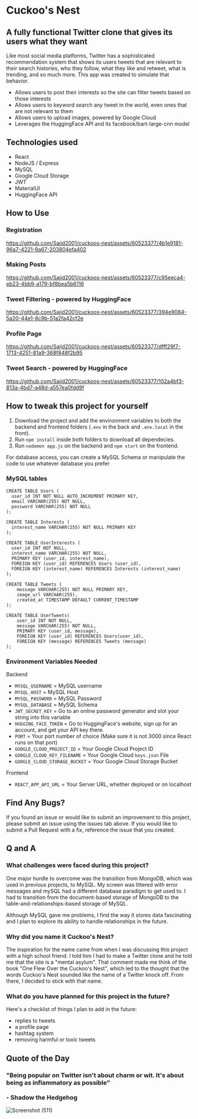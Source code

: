 # Cuckoo's Nest
## A fully functional Twitter clone that gives its users what they want

Like most social media platforms, Twitter has a sophisticated recommendation system that shows its users tweets that are relevant to their search histories, who they follow, what they like and retweet, what is trending, and so much more. This app was created to simulate that behavior.

* Allows users to post their interests so the site can filter tweets based on those interests
* Allows users to keyword search any tweet in the world, even ones that are not relevant to them
* Allows users to upload images, powered by Google Cloud
* Leverages the HuggingFace API and its facebook/bart-large-cnn model

## Technologies used
* React
* NodeJS / Express
* MySQL
* Google Cloud Storage
* JWT
* MaterialUI
* HuggingFace API

## How to Use

### Registration

https://github.com/Sajid2001/cuckoos-nest/assets/60523377/4b1e9181-96a7-4221-9a67-203804efa402

### Making Posts

https://github.com/Sajid2001/cuckoos-nest/assets/60523377/c95eeca4-eb23-4bb9-a179-bf8bea5b6116

### Tweet Filtering - powered by HuggingFace

https://github.com/Sajid2001/cuckoos-nest/assets/60523377/394e9084-5a20-44e1-8c9b-51a2fa42cf2e

### Profile Page

https://github.com/Sajid2001/cuckoos-nest/assets/60523377/dfff29f7-1713-4251-81a9-368f848f2b95

### Tweet Search - powered by HuggingFace

https://github.com/Sajid2001/cuckoos-nest/assets/60523377/102a4bf3-813a-4bd7-a48d-a557ea0fdd9f

## How to tweak this project for yourself
1. Download the project and add the environment variables to both the backend and frontend folders (```.env``` in the back and ```.env.local``` in the front).
2. Run ```npm install``` inside both folders to download all dependecies.
3. Run ```nodemon app.js``` on the backend and ```npm start``` on the frontend.

For database access, you can create a MySQL Schema or manipulate the code to use whatever database you prefer

### MySQL tables
```
CREATE TABLE Users (
  user_id INT NOT NULL AUTO_INCREMENT PRIMARY KEY,
  email VARCHAR(255) NOT NULL,
  password VARCHAR(255) NOT NULL
);

CREATE TABLE Interests (
  interest_name VARCHAR(255) NOT NULL PRIMARY KEY
);

CREATE TABLE UserInterests (
  user_id INT NOT NULL,
  interest_name VARCHAR(255) NOT NULL,
  PRIMARY KEY (user_id, interest_name),
  FOREIGN KEY (user_id) REFERENCES Users (user_id),
  FOREIGN KEY (interest_name) REFERENCES Interests (interest_name)
);

CREATE TABLE Tweets (
    message VARCHAR(255) NOT NULL PRIMARY KEY,
    image_url VARCHAR(255),
    created_at TIMESTAMP DEFAULT CURRENT_TIMESTAMP
);

CREATE TABLE UserTweets(
    user_id INT NOT NULL,
    message VARCHAR(255) NOT NULL,
    PRIMARY KEY (user_id, message),
    FOREIGN KEY (user_id) REFERENCES Users(user_id),
    FOREIGN KEY (message) REFERENCES Tweets (message)
);
```

### Environment Variables Needed

Backend
* ```MYSQL_USERNAME``` = MySQL username
* ```MYSQL_HOST``` = MySQL Host
* ```MYSQL_PASSWORD``` = MySQL Password
* ```MYSQL_DATABASE``` = MySQL Schema
* ```JWT_SECRET_KEY``` = Go to an online password generator and slot your string into this variable
* ```HUGGING_FACE_TOKEN``` = Go to HuggingFace's website, sign up for an account, and get your API key there.
* ```PORT``` = Your port number of choice (Make sure it is not 3000 since React runs on that port)
* ```GOOGLE_CLOUD_PROJECT_ID``` = Your Google Cloud Project ID
* ```GOOGLE_CLOUD_KEY_FILENAME``` = Your Google Cloud ```keys.json``` File
* ```GOOGLE_CLOUD_STORAGE_BUCKET``` = Your Google Cloud Storage Bucket

Frontend
* ```REACT_APP_API_URL``` = Your Server URL, whether deployed or on localhost

## Find Any Bugs?

If you found an issue or would like to submit an improvement to this project, please submit an issue using the issues tab above. If you would like to submit a Pull Request with a fix, reference the issue that you created.

## Q and A

### What challenges were faced during this project?

One major hurdle to overcome was the transition from MongoDB, which was used in previous projects, to MySQL. My screen was littered with error messages and mySQL had a different database paradigm to get used to. I had to transition from the document-based storage of MongoDB to the table-and-relationships-based storage of MySQL.

Although MySQL gave me problems, I find the way it stores data fascinating and I plan to explore its ability to handle relationships in the future.

### Why did you name it Cuckoo's Nest?

The inspiration for the name came from when I was discussing this project with a high school friend. I told him I had to make a Twitter clone and he told me that the site is a "mental asylum". That comment made me think of the book "One Flew Over the Cuckoo's Nest", which led to the thought that the words Cuckoo's Nest sounded like the name of a Twitter knock off. From there, I decided to stick with that name.

### What do you have planned for this project in the future?

Here's a checklist of things I plan to add in the future: 
* replies to tweets
* a profile page
* hashtag system
* removing harmful or toxic tweets

## Quote of the Day 
### "Being popular on Twitter isn't about charm or wit. It's about being as inflammatory as possible" <br /><br /> - Shadow the Hedgehog

![Screenshot (511)](https://github.com/Sajid2001/cuckoos-nest/assets/60523377/81eb0b4b-e9a5-4416-b413-01e3308f5fcb)



